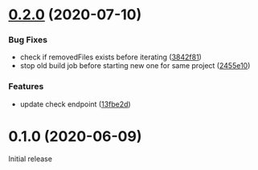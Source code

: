 # [0.2.0](https://github.com/appcelerator/appc-daemon-plugins/compare/v0.1.0...v0.2.0) (2020-07-10)

### Bug Fixes

* check if removedFiles exists before iterating ([3842f81](https://github.com/appcelerator/appc-daemon-plugins/commit/3842f81c6ea68d0d9eccbf260d3ed07af1d6f0d9))
* stop old build job before starting new one for same project ([2455e10](https://github.com/appcelerator/appc-daemon-plugins/commit/2455e10954c8639e558e6c0fb5f853bd891c9b50))

### Features

* update check endpoint ([13fbe2d](https://github.com/appcelerator/appc-daemon-plugins/commit/13fbe2de0db03c26c5bcbffba2e4fae12907191a))

# 0.1.0 (2020-06-09)

Initial release
